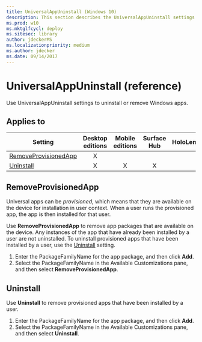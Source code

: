 ```yaml
---
title: UniversalAppUninstall (Windows 10)
description: This section describes the UniversalAppUninstall settings that you can configure in provisioning packages for Windows 10 using Windows Configuration Designer.
ms.prod: w10
ms.mktglfcycl: deploy
ms.sitesec: library
author: jdeckerMS
ms.localizationpriority: medium
ms.author: jdecker
ms.date: 09/14/2017
---
```


# UniversalAppUninstall (reference)


Use UniversalAppUninstall settings to uninstall or remove Windows apps.


## Applies to

| Setting   | Desktop editions | Mobile editions | Surface Hub | HoloLens | IoT Core |
| --- | :---: | :---: | :---: | :---: | :---: |
| [RemoveProvisionedApp](#removeprovisionedapp) | X |  |  |  |   |
| [Uninstall](#uninstall) | X | X | X |  | X  |

## RemoveProvisionedApp

Universal apps can be *provisioned*, which means that they are available on the device for installation in user context. When a user runs the provisioned app, the app is then installed for that user. 

Use **RemoveProvisionedApp** to remove app packages that are available on the device. Any instances of the app that have already been installed by a user are not uninstalled. To uninstall provisioned apps that have been installed by a user, use the [Uninstall](#uninstall) setting.

1. Enter the PackageFamilyName for the app package, and then click **Add**.
2. Select the PackageFamilyName in the Available Customizations pane, and then select **RemoveProvisionedApp**.

## Uninstall

Use **Uninstall** to remove provisioned apps that have been installed by a user.

1. Enter the PackageFamilyName for the app package, and then click **Add**.
2. Select the PackageFamilyName in the Available Customizations pane, and then select **Uninstall**.